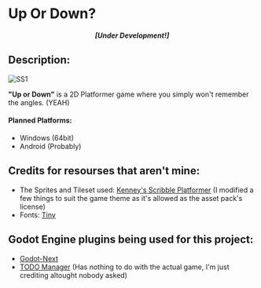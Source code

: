 # Up Or Down?
<p align="center"><i><b>[Under Development!]</b></i></p>

## Description:
![SS1](https://drive.google.com/uc?export=view&id=1282JDPkcAcq2g_5vLzTZN1DnPYO7Tu12)

**"Up or Down"** is a 2D Platformer game where you simply won't remember the angles. (YEAH)

#### Planned Platforms:
- Windows (64bit)
- Android (Probably)


## Credits for resourses that aren't mine:
- The Sprites and Tileset used: [Kenney's Scribble Platformer](https://www.kenney.nl/assets/scribble-platformer) (I modified a few things to suit the game theme as it's allowed as the asset pack's license)
- Fonts: [Tiny](https://www.fontspace.com/tiny-font-f4800)

## Godot Engine plugins being used for this project:
- [Godot-Next](https://github.com/godot-extended-libraries/godot-next)
- [TODO Manager](https://github.com/OrigamiDev-Pete/TODO_Manager) (Has nothing to do with the actual game, I'm just crediting altought nobody asked)
